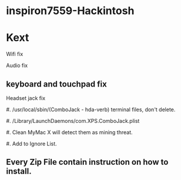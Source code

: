 # inspiron7559-Hackintosh

# Kext

Wifi fix

Audio fix

keyboard and touchpad fix
---------------------------
Headset jack fix

#.  /usr/local/sbin/(ComboJack - hda-verb) terminal files, don't delete.

#. /Library/LaunchDaemons/com.XPS.ComboJack.plist

#.  Clean MyMac X will detect them as mining threat.

#.  Add to Ignore List.


## Every Zip File contain instruction on how to install.
